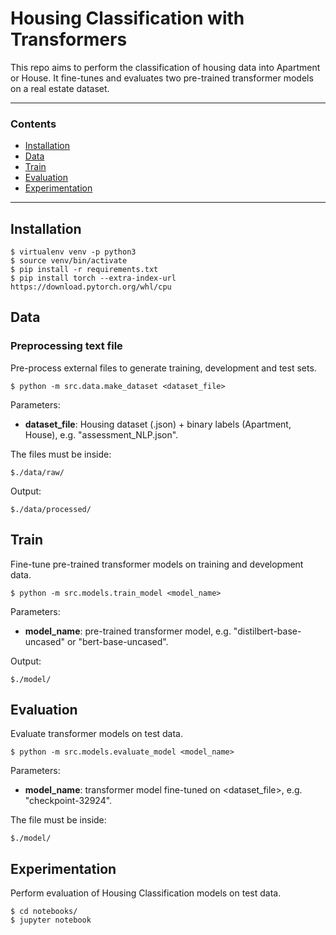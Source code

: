 # Housing Classification with Transformers

This repo aims to perform the classification of housing data into Apartment or House. It fine-tunes and evaluates two pre-trained transformer models on a real estate dataset.

---

### Contents

* [Installation](#installation)
* [Data](#Data)
* [Train](#Train)
* [Evaluation](#Evaluation)
* [Experimentation](#Experimentation)

---

## Installation
```console
$ virtualenv venv -p python3
$ source venv/bin/activate
$ pip install -r requirements.txt
$ pip install torch --extra-index-url https://download.pytorch.org/whl/cpu
```

## Data

### Preprocessing text file

Pre-process external files to generate training, development and test sets.

```console
$ python -m src.data.make_dataset <dataset_file>
```
Parameters:
* **dataset_file**: Housing dataset (.json) + binary labels (Apartment, House), e.g. "assessment_NLP.json".

The files must be inside:
```console
$./data/raw/
```

Output:
```console
$./data/processed/
```

## Train
Fine-tune pre-trained transformer models on training and development data.

```console
$ python -m src.models.train_model <model_name>
```
Parameters:
* **model_name**: pre-trained transformer model, e.g. "distilbert-base-uncased" or "bert-base-uncased".

Output:
```console
$./model/
```

## Evaluation

Evaluate transformer models on test data.

```console
$ python -m src.models.evaluate_model <model_name>
```
Parameters:
* **model_name**: transformer model fine-tuned on <dataset_file>, e.g. "checkpoint-32924".

The file must be inside:
```console
$./model/
```

## Experimentation

Perform evaluation of Housing Classification models on test data.

```console
$ cd notebooks/
$ jupyter notebook
```

